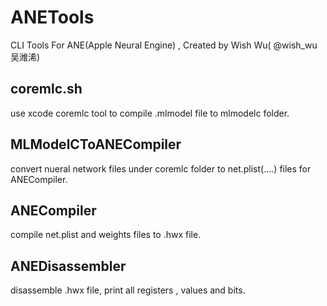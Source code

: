 # ANETools
CLI Tools For ANE(Apple Neural Engine) , Created by Wish Wu( @wish_wu 吴潍浠)

## coremlc.sh 
use xcode coremlc tool to compile .mlmodel file to mlmodelc folder.

## MLModelCToANECompiler
convert nueral network files under coremlc folder to net.plist(....) files for ANECompiler.

## ANECompiler
compile net.plist and weights files to .hwx file.

## ANEDisassembler
disassemble .hwx file, print all registers , values and bits.
